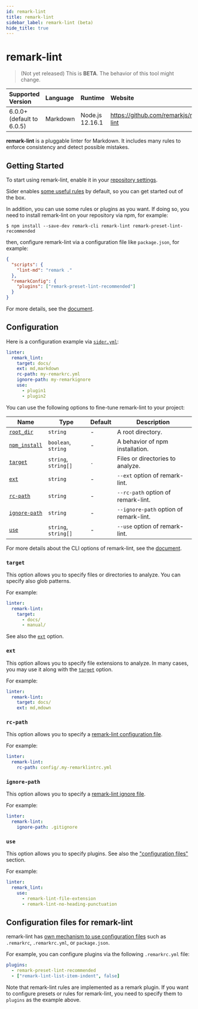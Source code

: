 ```yaml
---
id: remark-lint
title: remark-lint
sidebar_label: remark-lint (beta)
hide_title: true
---
```


# remark-lint

> (Not yet released) This is **BETA**. The behavior of this tool might change.

| Supported Version         | Language | Runtime         | Website                                 |
| :------------------------ | :------- | :-------------- | :-------------------------------------- |
| 6.0.0+ (default to 6.0.5) | Markdown | Node.js 12.16.1 | https://github.com/remarkjs/remark-lint |

**remark-lint** is a pluggable linter for Markdown. It includes many rules to enforce consistency and detect possible mistakes.

## Getting Started

To start using remark-lint, enable it in your [repository settings](../../getting-started/repository-settings.md).

Sider enables [some useful rules](https://github.com/sider/remark-preset-lint-sider) by default, so you can get started out of the box.

In addition, you can use some rules or plugins as you want. If doing so, you need to install remark-lint on your repository via npm, for example:

```shell-session
$ npm install --save-dev remark-cli remark-lint remark-preset-lint-recommended
```

then, configure remark-lint via a configuration file like `package.json`, for example:

```json
{
  "scripts": {
    "lint-md": "remark ."
  },
  "remarkConfig": {
    "plugins": ["remark-preset-lint-recommended"]
  }
}
```

For more details, see the [document](https://github.com/remarkjs/remark-lint#readme).

## Configuration

Here is a configuration example via [`sider.yml`](../../getting-started/custom-configuration.md):

```yaml
linter:
  remark_lint:
    target: docs/
    ext: md,markdown
    rc-path: my-remarkrc.yml
    ignore-path: my-remarkignore
    use:
      - plugin1
      - plugin2
```

You can use the following options to fine-tune remark-lint to your project:

| Name                                                                              | Type                 | Default | Description                            |
| --------------------------------------------------------------------------------- | -------------------- | ------- | -------------------------------------- |
| [`root_dir`](../../getting-started/custom-configuration.md#root_dir-option)       | `string`             | -       | A root directory.                      |
| [`npm_install`](../../getting-started/custom-configuration.md#npm_install-option) | `boolean`, `string`  | -       | A behavior of npm installation.        |
| [`target`](#target)                                                               | `string`, `string[]` | `.`     | Files or directories to analyze.       |
| [`ext`](#ext)                                                                     | `string`             | -       | `--ext` option of remark-lint.         |
| [`rc-path`](#rc-path)                                                             | `string`             | -       | `--rc-path` option of remark-lint.     |
| [`ignore-path`](#ignore-path)                                                     | `string`             | -       | `--ignore-path` option of remark-lint. |
| [`use`](#use)                                                                     | `string`, `string[]` | -       | `--use` option of remark-lint.         |

For more details about the CLI options of remark-lint, see the [document](https://github.com/remarkjs/remark/tree/master/packages/remark-cli#cli).

### `target`

This option allows you to specify files or directories to analyze. You can specify also glob patterns.

For example:

```yaml
linter:
  remark-lint:
    target:
      - docs/
      - manual/
```

See also the [`ext`](#ext) option.

### `ext`

This option allows you to specify file extensions to analyze. In many cases, you may use it along with the [`target`](#target) option.

For example:

```yaml
linter:
  remark-lint:
    target: docs/
    ext: md,mdown
```

### `rc-path`

This option allows you to specify a [remark-lint configuration file](#configuration-files-for-remark-lint).

For example:

```yaml
linter:
  remark-lint:
    rc-path: config/.my-remarklintrc.yml
```

### `ignore-path`

This option allows you to specify a [remark-lint ignore file](https://github.com/unifiedjs/unified-engine/blob/master/doc/ignore.md).

For example:

```yaml
linter:
  remark-lint:
    ignore-path: .gitignore
```

### `use`

This option allows you to specify plugins. See also the ["configuration files"](#configuration-files-for-remark-lint) section.

For example:

```yaml
linter:
  remark_lint:
    use:
      - remark-lint-file-extension
      - remark-lint-no-heading-punctuation
```

## Configuration files for remark-lint

remark-lint has [own mechanism to use configuration files](https://github.com/unifiedjs/unified-engine/blob/master/doc/configure.md) such as `.remarkrc`, `.remarkrc.yml`, or `package.json`.

For example, you can configure plugins via the following `.remarkrc.yml` file:

```yaml
plugins:
  - remark-preset-lint-recommended
  - ["remark-lint-list-item-indent", false]
```

Note that remark-lint rules are implemented as a remark plugin.
If you want to configure presets or rules for remark-lint, you need to specify them to `plugins` as the example above.
